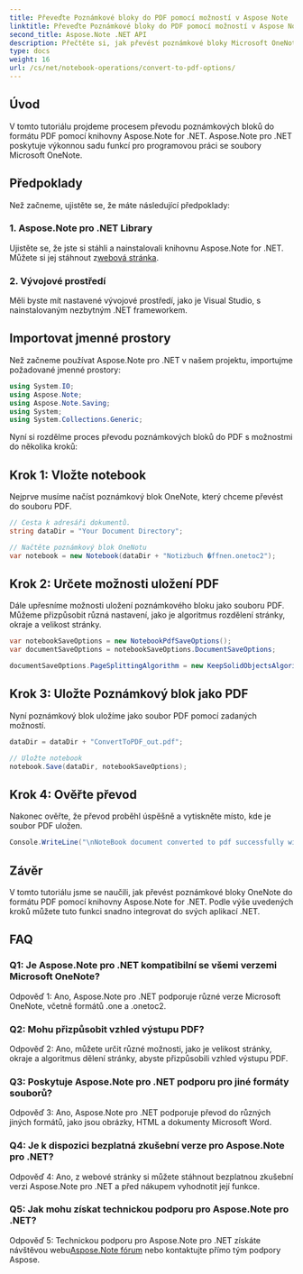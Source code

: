 ```yaml
---
title: Převeďte Poznámkové bloky do PDF pomocí možností v Aspose Note .NET
linktitle: Převeďte Poznámkové bloky do PDF pomocí možností v Aspose Note .NET
second_title: Aspose.Note .NET API
description: Přečtěte si, jak převést poznámkové bloky Microsoft OneNote do formátu PDF pomocí knihovny Aspose.Note for .NET s přizpůsobitelnými možnostmi.
type: docs
weight: 16
url: /cs/net/notebook-operations/convert-to-pdf-options/
---
```

## Úvod

V tomto tutoriálu projdeme procesem převodu poznámkových bloků do formátu PDF pomocí knihovny Aspose.Note for .NET. Aspose.Note pro .NET poskytuje výkonnou sadu funkcí pro programovou práci se soubory Microsoft OneNote.

## Předpoklady

Než začneme, ujistěte se, že máte následující předpoklady:

### 1. Aspose.Note pro .NET Library
 Ujistěte se, že jste si stáhli a nainstalovali knihovnu Aspose.Note for .NET. Můžete si jej stáhnout z[webová stránka](https://releases.aspose.com/note/net/).

### 2. Vývojové prostředí
Měli byste mít nastavené vývojové prostředí, jako je Visual Studio, s nainstalovaným nezbytným .NET frameworkem.

## Importovat jmenné prostory

Než začneme používat Aspose.Note pro .NET v našem projektu, importujme požadované jmenné prostory:

```csharp
using System.IO;
using Aspose.Note;
using Aspose.Note.Saving;
using System;
using System.Collections.Generic;
```

Nyní si rozdělme proces převodu poznámkových bloků do PDF s možnostmi do několika kroků:

## Krok 1: Vložte notebook

Nejprve musíme načíst poznámkový blok OneNote, který chceme převést do souboru PDF.

```csharp
// Cesta k adresáři dokumentů.
string dataDir = "Your Document Directory";

// Načtěte poznámkový blok OneNotu
var notebook = new Notebook(dataDir + "Notizbuch �ffnen.onetoc2");
```

## Krok 2: Určete možnosti uložení PDF

Dále upřesníme možnosti uložení poznámkového bloku jako souboru PDF. Můžeme přizpůsobit různá nastavení, jako je algoritmus rozdělení stránky, okraje a velikost stránky.

```csharp
var notebookSaveOptions = new NotebookPdfSaveOptions();
var documentSaveOptions = notebookSaveOptions.DocumentSaveOptions;

documentSaveOptions.PageSplittingAlgorithm = new KeepSolidObjectsAlgorithm();
```

## Krok 3: Uložte Poznámkový blok jako PDF

Nyní poznámkový blok uložíme jako soubor PDF pomocí zadaných možností.

```csharp
dataDir = dataDir + "ConvertToPDF_out.pdf";

// Uložte notebook
notebook.Save(dataDir, notebookSaveOptions);
```

## Krok 4: Ověřte převod

Nakonec ověřte, že převod proběhl úspěšně a vytiskněte místo, kde je soubor PDF uložen.

```csharp
Console.WriteLine("\nNoteBook document converted to pdf successfully with save options.\nFile saved at " + dataDir);
```

## Závěr

V tomto tutoriálu jsme se naučili, jak převést poznámkové bloky OneNote do formátu PDF pomocí knihovny Aspose.Note for .NET. Podle výše uvedených kroků můžete tuto funkci snadno integrovat do svých aplikací .NET.

## FAQ

### Q1: Je Aspose.Note pro .NET kompatibilní se všemi verzemi Microsoft OneNote?

Odpověď 1: Ano, Aspose.Note pro .NET podporuje různé verze Microsoft OneNote, včetně formátů .one a .onetoc2.

### Q2: Mohu přizpůsobit vzhled výstupu PDF?

Odpověď 2: Ano, můžete určit různé možnosti, jako je velikost stránky, okraje a algoritmus dělení stránky, abyste přizpůsobili vzhled výstupu PDF.

### Q3: Poskytuje Aspose.Note pro .NET podporu pro jiné formáty souborů?

Odpověď 3: Ano, Aspose.Note pro .NET podporuje převod do různých jiných formátů, jako jsou obrázky, HTML a dokumenty Microsoft Word.

### Q4: Je k dispozici bezplatná zkušební verze pro Aspose.Note pro .NET?

Odpověď 4: Ano, z webové stránky si můžete stáhnout bezplatnou zkušební verzi Aspose.Note pro .NET a před nákupem vyhodnotit její funkce.

### Q5: Jak mohu získat technickou podporu pro Aspose.Note pro .NET?

 Odpověď 5: Technickou podporu pro Aspose.Note pro .NET získáte návštěvou webu[Aspose.Note fórum](https://forum.aspose.com/c/note/28) nebo kontaktujte přímo tým podpory Aspose.
